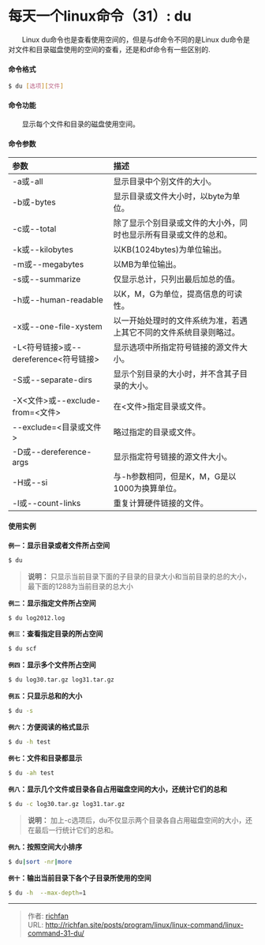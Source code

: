 # 每天一个linux命令（31）: du

　　Linux du命令也是查看使用空间的，但是与df命令不同的是Linux du命令是对文件和目录磁盘使用的空间的查看，还是和df命令有一些区别的.
<!-- more-->
#### 命令格式
```bash
$ du [选项][文件]
```
#### 命令功能
　　显示每个文件和目录的磁盘使用空间。
#### 命令参数
| 参数 | 描述 |
| :------------- | :------------- |
| -a或-all | 显示目录中个别文件的大小。 |
| -b或-bytes | 显示目录或文件大小时，以byte为单位。 |
| -c或--total | 除了显示个别目录或文件的大小外，同时也显示所有目录或文件的总和。 |
| -k或--kilobytes | 以KB(1024bytes)为单位输出。 |
| -m或--megabytes | 以MB为单位输出。 |
| -s或--summarize | 仅显示总计，只列出最后加总的值。 |
| -h或--human-readable | 以K，M，G为单位，提高信息的可读性。 |
| -x或--one-file-xystem | 以一开始处理时的文件系统为准，若遇上其它不同的文件系统目录则略过。 |
| -L<符号链接>或--dereference<符号链接> | 显示选项中所指定符号链接的源文件大小。 |
| -S或--separate-dirs | 显示个别目录的大小时，并不含其子目录的大小。 |
| -X<文件>或--exclude-from=<文件> | 在<文件>指定目录或文件。 |
| --exclude=<目录或文件> | 略过指定的目录或文件。 |
| -D或--dereference-args | 显示指定符号链接的源文件大小。 |
| -H或--si | 与-h参数相同，但是K，M，G是以1000为换算单位。 |
| -l或--count-links | 重复计算硬件链接的文件。 |
#### 使用实例
**`例一`：显示目录或者文件所占空间**
```bash
$ du
```
>**说明：** 只显示当前目录下面的子目录的目录大小和当前目录的总的大小，最下面的1288为当前目录的总大小

**`例二`：显示指定文件所占空间**
```bash
$ du log2012.log
```
**`例三`：查看指定目录的所占空间**
```bash
$ du scf
```
**`例四`：显示多个文件所占空间**
```bash
$ du log30.tar.gz log31.tar.gz
```
**`例五`：只显示总和的大小**
```bash
$ du -s
```
**`例六`：方便阅读的格式显示**
```bash
$ du -h test
```
**`例七`：文件和目录都显示**
```bash
$ du -ah test
```
**`例八`：显示几个文件或目录各自占用磁盘空间的大小，还统计它们的总和**
```bash
$ du -c log30.tar.gz log31.tar.gz
```
>**说明：** 加上-c选项后，du不仅显示两个目录各自占用磁盘空间的大小，还在最后一行统计它们的总和。

**`例九`：按照空间大小排序**
```bash
$ du|sort -nr|more
```
**`例十`：输出当前目录下各个子目录所使用的空间**
```bash
$ du -h  --max-depth=1
```


---

> 作者: [richfan](https://richfan.site/)  
> URL: http://richfan.site/posts/program/linux/linux-command/linux-command-31-du/  


